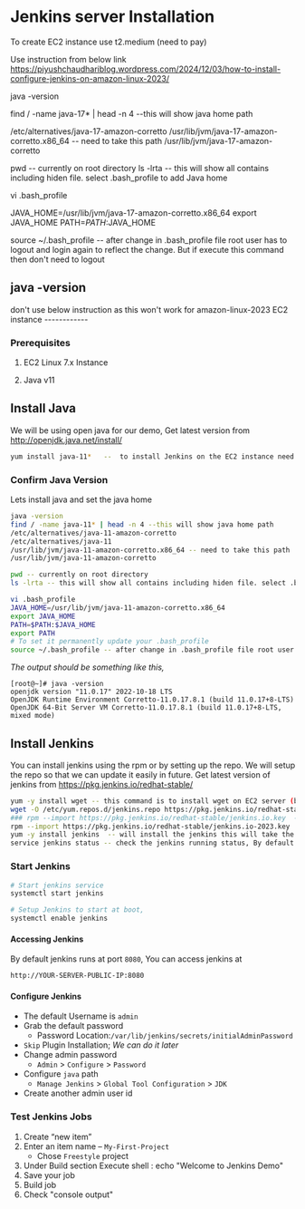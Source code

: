 # Jenkins server Installation

To create EC2 instance use t2.medium (need to pay)

Use instruction from below link
https://piyushchaudhariblog.wordpress.com/2024/12/03/how-to-install-configure-jenkins-on-amazon-linux-2023/

java -version

find / -name java-17* | head -n 4 --this will show java home path

/etc/alternatives/java-17-amazon-corretto
/usr/lib/jvm/java-17-amazon-corretto.x86_64 -- need to take this path
/usr/lib/jvm/java-17-amazon-corretto

pwd -- currently on root directory
ls -lrta -- this will show all contains including hiden file. select .bash_profile to add Java home

vi .bash_profile

JAVA_HOME=/usr/lib/jvm/java-17-amazon-corretto.x86_64
export JAVA_HOME
PATH=$PATH:$JAVA_HOME

source ~/.bash_profile -- after change in .bash_profile file root user has to logout and login again to reflect the change. But if execute this command then don't need to logout

java -version
------------------------------------------------------------------------------------------------
don't use below instruction as this won't work for amazon-linux-2023 EC2 instance ------------

### Prerequisites 
 1. EC2 Linux 7.x Instance

 2. Java v11

## Install Java
We will be using open java for our demo, Get latest version from http://openjdk.java.net/install/
```sh
yum install java-11*   --  to install Jenkins on the EC2 instance need java

```

### Confirm Java Version
Lets install java and set the java home
```sh
java -version
find / -name java-11* | head -n 4 --this will show java home path
/etc/alternatives/java-11-amazon-corretto
/etc/alternatives/java-11
/usr/lib/jvm/java-11-amazon-corretto.x86_64 -- need to take this path
/usr/lib/jvm/java-11-amazon-corretto

pwd -- currently on root directory
ls -lrta -- this will show all contains including hiden file. select .bash_profile to add Java home

vi .bash_profile
JAVA_HOME=/usr/lib/jvm/java-11-amazon-corretto.x86_64
export JAVA_HOME
PATH=$PATH:$JAVA_HOME
export PATH
# To set it permanently update your .bash_profile
source ~/.bash_profile -- after change in .bash_profile file root user has to logout and login again to reflect the change. But if execute this command then don't need to logout
```
_The output should be something like this,_
```
[root@~]# java -version
openjdk version "11.0.17" 2022-10-18 LTS
OpenJDK Runtime Environment Corretto-11.0.17.8.1 (build 11.0.17+8-LTS)
OpenJDK 64-Bit Server VM Corretto-11.0.17.8.1 (build 11.0.17+8-LTS, mixed mode)
```

## Install Jenkins
You can install jenkins using the rpm or by setting up the repo. We will setup the repo so that we can update it easily in future.
Get latest version of jenkins from https://pkg.jenkins.io/redhat-stable/
```sh
yum -y install wget -- this command is to install wget on EC2 server (by default EC2 instance I had created there wget has already installed)
wget -O /etc/yum.repos.d/jenkins.repo https://pkg.jenkins.io/redhat-stable/jenkins.repo -- need to download the Jenkins from internate and store in /etc/yum.repos.d/jenkins.repo with help of wget command
### rpm --import https://pkg.jenkins.io/redhat-stable/jenkins.io.key  -- import the Jenkins key. this won't import Jenkins public key on Amazon Linux 2023 server. needs to use below
rpm --import https://pkg.jenkins.io/redhat-stable/jenkins.io-2023.key
yum -y install jenkins  -- will install the jenkins this will take the installation file/s from the downloaded repo location /etc/yum.repos.d/jenkins.repo
service jenkins status -- check the jenkins running status, By default Jenkins won't start and will be inactive and disable
```

### Start Jenkins
```sh
# Start jenkins service
systemctl start jenkins

# Setup Jenkins to start at boot,
systemctl enable jenkins
```

#### Accessing Jenkins
By default jenkins runs at port `8080`, You can access jenkins at
```sh
http://YOUR-SERVER-PUBLIC-IP:8080
```
#### Configure Jenkins
- The default Username is `admin`
- Grab the default password 
  - Password Location:`/var/lib/jenkins/secrets/initialAdminPassword`
- `Skip` Plugin Installation; _We can do it later_
- Change admin password
  - `Admin` > `Configure` > `Password`
- Configure `java` path
  - `Manage Jenkins` > `Global Tool Configuration` > `JDK`  
- Create another admin user id

### Test Jenkins Jobs
1. Create “new item”
1. Enter an item name – `My-First-Project`
   - Chose `Freestyle` project
1. Under Build section
	Execute shell : echo "Welcome to Jenkins Demo"
1. Save your job 
1. Build job
1. Check "console output"
